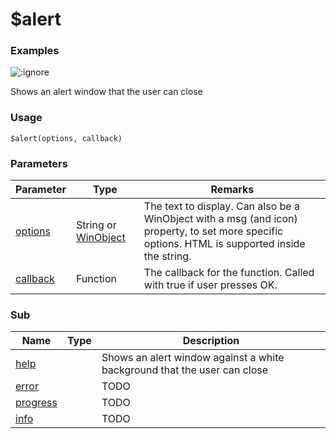 # $alert

### Examples

![](assets/alert.png ':ignore')

Shows an alert window that the user can close

### Usage

`$alert(options, callback)`

### Parameters

| Parameter                      | Type                                                                                                                 | Remarks                                                                                                                                         |
| ------------------------------ | -------------------------------------------------------------------------------------------------------------------- | ----------------------------------------------------------------------------------------------------------------------------------------------- |
| [options](broken-reference)    | String or [WinObject](https://github.com/its-pablo/windows93-docs/blob/main/dialog/alert/broken-reference/README) | The text to display. Can also be a WinObject with a msg (and icon) property, to set more specific options. HTML is supported inside the string. |
| [callback](params/callback) | Function                                                                                                             | The callback for the function. Called with true if user presses OK.                                                                             |

### Sub

<table><thead><tr><th>Name</th><th data-type="select">Type</th><th>Description</th></tr></thead><tbody><tr><td><a href="properties/help">help</a></td><td></td><td>Shows an alert window against a white background that the user can close</td></tr><tr><td><a href="properties/error">error</a></td><td></td><td>TODO</td></tr><tr><td><a href="broken-reference">progress</a></td><td></td><td>TODO</td></tr><tr><td><a href="broken-reference">info</a></td><td></td><td>TODO</td></tr></tbody></table>
